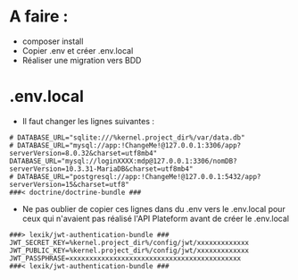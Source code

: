 # A faire : 
- composer install
- Copier .env et créer .env.local
- Réaliser une migration vers BDD

# .env.local
- Il faut changer les lignes suivantes : 

```
# DATABASE_URL="sqlite:///%kernel.project_dir%/var/data.db"
# DATABASE_URL="mysql://app:!ChangeMe!@127.0.0.1:3306/app?serverVersion=8.0.32&charset=utf8mb4"
DATABASE_URL="mysql://loginXXXX:mdp@127.0.0.1:3306/nomDB?serverVersion=10.3.31-MariaDB&charset=utf8mb4"
# DATABASE_URL="postgresql://app:!ChangeMe!@127.0.0.1:5432/app?serverVersion=15&charset=utf8"
###< doctrine/doctrine-bundle ###
```

- Ne pas oublier de copier ces lignes dans du .env vers le .env.local pour ceux qui n'avaient pas réalisé l'API Plateform avant de créer le .env.local
```
###> lexik/jwt-authentication-bundle ###
JWT_SECRET_KEY=%kernel.project_dir%/config/jwt/xxxxxxxxxxxxx
JWT_PUBLIC_KEY=%kernel.project_dir%/config/jwt/xxxxxxxxxxxxx
JWT_PASSPHRASE=xxxxxxxxxxxxxxxxxxxxxxxxxxxxxxxxxxxxxxxxxxx
###< lexik/jwt-authentication-bundle ### 
```
